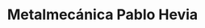 ---
title: "Metalmecánica Pablo Hevia"
url: /cipolletti/metalmecanica-pablo-hevia/
shop: Allgemein
---